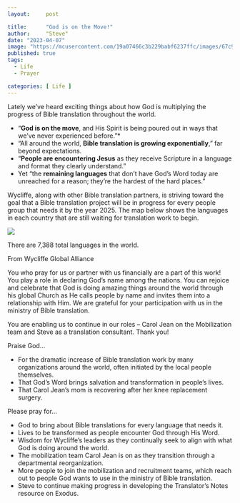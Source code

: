 ```yaml
---
layout:     post

title:      "God is on the Move!"
author:     "Steve"
date: "2023-04-07"
image: "https://mcusercontent.com/19a07466c3b229babf6237ffc/images/67c938c5-6646-f8bc-ef8a-b43e8945b710.jpg"
published: true 
tags:
  - Life
  - Prayer

categories: [ Life ]
---
```


Lately we’ve heard exciting things about how God is multiplying the progress of Bible translation throughout the world.
- “**God is on the move**, and His Spirit is being poured out in ways that we’ve never experienced before.”* 
- “All around the world, **Bible translation is growing exponentially**,” far beyond expectations. 
- “**People are encountering Jesus** as they receive Scripture in a language and format they clearly understand.”
- Yet “the **remaining languages** that don’t have God’s Word today are unreached for a reason; they’re the hardest of the hard places.”

Wycliffe, along with other Bible translation partners, is striving toward the goal that a Bible translation project will be in progress for every people group that needs it by the year 2025. The map below shows the languages in each country that are still waiting for translation work to begin.

![](https://mcusercontent.com/19a07466c3b229babf6237ffc/images/1fe9b738-a222-f847-c0c5-980f1ac350bf.jpg)

There are 7,388 total languages in the world.

[](images/global-scripture-access.jpg)

From Wycliffe Global Alliance

You who pray for us or partner with us financially are a part of this work! You play a role in declaring God’s name among the nations. You can rejoice and celebrate that God is doing amazing things around the world through his global Church as He calls people by name and invites them into a relationship with Him. We are grateful for your participation with us in the ministry of Bible translation. 

You are enabling us to continue in our roles – Carol Jean on the Mobilization team and Steve as a translation consultant. Thank you!

Praise God…
- For the dramatic increase of Bible translation work by many organizations around the world, often initiated by the local people themselves.
- That God’s Word brings salvation and transformation in people’s lives.
- That Carol Jean’s mom is recovering after her knee replacement surgery.

Please pray for…
- God to bring about Bible translations for every language that needs it. 
- Lives to be transformed as people encounter God through His Word.
- Wisdom for Wycliffe’s leaders as they continually seek to align with what God is doing around the world.
- The mobilization team Carol Jean is on as they transition through a departmental reorganization.
- More people to join the mobilization and recruitment teams, which reach out to people God wants to use in the ministry of Bible translation. 
- Steve to continue making progress in developing the Translator’s Notes resource on Exodus.